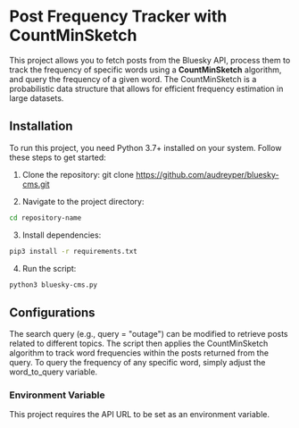 # Post Frequency Tracker with CountMinSketch

This project allows you to fetch posts from the Bluesky API, process them to track the frequency of specific words using a **CountMinSketch** algorithm, and query the frequency of a given word. The CountMinSketch is a probabilistic data structure that allows for efficient frequency estimation in large datasets.

## Installation

To run this project, you need Python 3.7+ installed on your system. Follow these steps to get started:

1. Clone the repository:
   git clone https://github.com/audreyper/bluesky-cms.git

2. Navigate to the project directory:

```bash
cd repository-name
```

3. Install dependencies:

```bash
pip3 install -r requirements.txt
```

4. Run the script:

```bash
python3 bluesky-cms.py
```

## Configurations

The search query (e.g., query = "outage") can be modified to retrieve posts related to different topics. The script then applies the CountMinSketch algorithm to track word frequencies within the posts returned from the query. To query the frequency of any specific word, simply adjust the word_to_query variable.

### Environment Variable

This project requires the API URL to be set as an environment variable. 